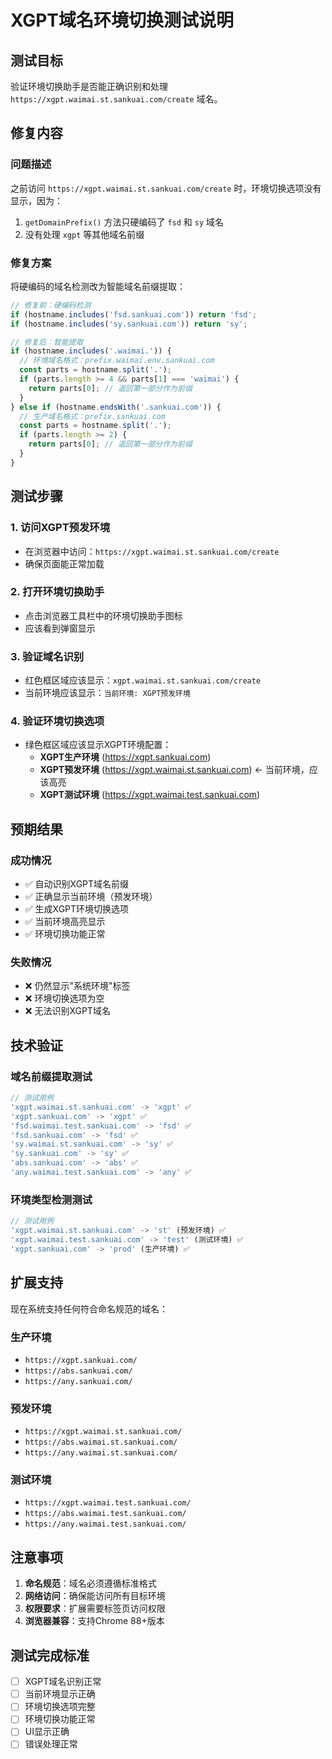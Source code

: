 # XGPT域名环境切换测试说明

## 测试目标

验证环境切换助手是否能正确识别和处理 `https://xgpt.waimai.st.sankuai.com/create` 域名。

## 修复内容

### 问题描述
之前访问 `https://xgpt.waimai.st.sankuai.com/create` 时，环境切换选项没有显示，因为：
1. `getDomainPrefix()` 方法只硬编码了 `fsd` 和 `sy` 域名
2. 没有处理 `xgpt` 等其他域名前缀

### 修复方案
将硬编码的域名检测改为智能域名前缀提取：

```javascript
// 修复前：硬编码检测
if (hostname.includes('fsd.sankuai.com')) return 'fsd';
if (hostname.includes('sy.sankuai.com')) return 'sy';

// 修复后：智能提取
if (hostname.includes('.waimai.')) {
  // 环境域名格式：prefix.waimai.env.sankuai.com
  const parts = hostname.split('.');
  if (parts.length >= 4 && parts[1] === 'waimai') {
    return parts[0]; // 返回第一部分作为前缀
  }
} else if (hostname.endsWith('.sankuai.com')) {
  // 生产域名格式：prefix.sankuai.com
  const parts = hostname.split('.');
  if (parts.length >= 2) {
    return parts[0]; // 返回第一部分作为前缀
  }
}
```

## 测试步骤

### 1. 访问XGPT预发环境
- 在浏览器中访问：`https://xgpt.waimai.st.sankuai.com/create`
- 确保页面能正常加载

### 2. 打开环境切换助手
- 点击浏览器工具栏中的环境切换助手图标
- 应该看到弹窗显示

### 3. 验证域名识别
- 红色框区域应该显示：`xgpt.waimai.st.sankuai.com/create`
- 当前环境应该显示：`当前环境: XGPT预发环境`

### 4. 验证环境切换选项
- 绿色框区域应该显示XGPT环境配置：
  - **XGPT生产环境** (https://xgpt.sankuai.com)
  - **XGPT预发环境** (https://xgpt.waimai.st.sankuai.com) ← 当前环境，应该高亮
  - **XGPT测试环境** (https://xgpt.waimai.test.sankuai.com)

## 预期结果

### 成功情况
- ✅ 自动识别XGPT域名前缀
- ✅ 正确显示当前环境（预发环境）
- ✅ 生成XGPT环境切换选项
- ✅ 当前环境高亮显示
- ✅ 环境切换功能正常

### 失败情况
- ❌ 仍然显示"系统环境"标签
- ❌ 环境切换选项为空
- ❌ 无法识别XGPT域名

## 技术验证

### 域名前缀提取测试
```javascript
// 测试用例
'xgpt.waimai.st.sankuai.com' -> 'xgpt' ✅
'xgpt.sankuai.com' -> 'xgpt' ✅
'fsd.waimai.test.sankuai.com' -> 'fsd' ✅
'fsd.sankuai.com' -> 'fsd' ✅
'sy.waimai.st.sankuai.com' -> 'sy' ✅
'sy.sankuai.com' -> 'sy' ✅
'abs.sankuai.com' -> 'abs' ✅
'any.waimai.test.sankuai.com' -> 'any' ✅
```

### 环境类型检测测试
```javascript
// 测试用例
'xgpt.waimai.st.sankuai.com' -> 'st' (预发环境) ✅
'xgpt.waimai.test.sankuai.com' -> 'test' (测试环境) ✅
'xgpt.sankuai.com' -> 'prod' (生产环境) ✅
```

## 扩展支持

现在系统支持任何符合命名规范的域名：

### 生产环境
- `https://xgpt.sankuai.com/`
- `https://abs.sankuai.com/`
- `https://any.sankuai.com/`

### 预发环境
- `https://xgpt.waimai.st.sankuai.com/`
- `https://abs.waimai.st.sankuai.com/`
- `https://any.waimai.st.sankuai.com/`

### 测试环境
- `https://xgpt.waimai.test.sankuai.com/`
- `https://abs.waimai.test.sankuai.com/`
- `https://any.waimai.test.sankuai.com/`

## 注意事项

1. **命名规范**：域名必须遵循标准格式
2. **网络访问**：确保能访问所有目标环境
3. **权限要求**：扩展需要标签页访问权限
4. **浏览器兼容**：支持Chrome 88+版本

## 测试完成标准

- [ ] XGPT域名识别正常
- [ ] 当前环境显示正确
- [ ] 环境切换选项完整
- [ ] 环境切换功能正常
- [ ] UI显示正确
- [ ] 错误处理正常
